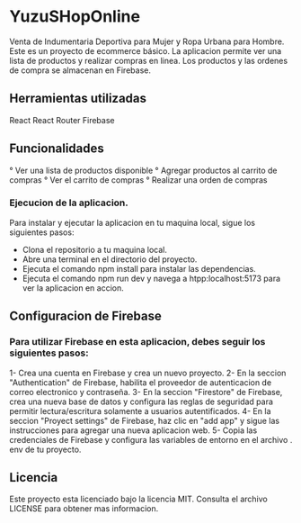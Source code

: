 # YuzuSHopOnline
Venta de Indumentaria Deportiva para Mujer y Ropa Urbana para Hombre.
Este es un proyecto de ecommerce básico. La aplicacion permite ver una lista de productos y realizar compras en linea. Los productos y las ordenes de compra se almacenan en Firebase.

## Herramientas utilizadas
React
React Router
Firebase

## Funcionalidades
° Ver una lista de productos disponible
° Agregar productos al carrito de compras
° Ver el carrito de compras
° Realizar una orden de compras

### Ejecucion de la aplicacion.

Para instalar y ejecutar la aplicacion en tu maquina local, sigue los siguientes pasos:
- Clona el repositorio a tu maquina local.
- Abre una terminal en el directorio del proyecto.
- Ejecuta el comando npm install para instalar las dependencias.
- Ejecuta el comando npm run dev y navega a htpp:localhost:5173 para ver la aplicacion en accion.

## Configuracion de Firebase

 ### Para utilizar Firebase en esta aplicacion, debes seguir los siguientes pasos:
1- Crea una cuenta en Firebase y crea un nuevo proyecto.
2- En la seccion "Authentication" de Firebase, habilita el proveedor de autenticacion de correo electronico y contraseña.
3- En la seccion "Firestore" de Firebase, crea una nueva base de datos y configura las reglas de seguridad para permitir lectura/escritura solamente a usuarios autentificados.
4- En la seccion "Proyect settings" de Firebase, haz clic en "add app" y sigue las instrucciones para agregar una nueva aplicacion web.
5- Copia las credenciales de Firebase y configura las variables de entorno en el archivo . env de tu proyecto.

## Licencia
Este proyecto esta licenciado bajo la licencia MIT. Consulta el archivo LICENSE para obtener mas informacion.